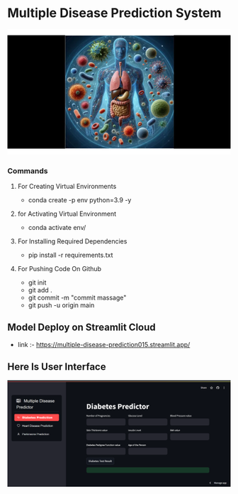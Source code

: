 # Multiple Disease Prediction System

![alt text](image.png)


### Commands
1. For Creating Virtual Environments
    * conda create -p env python=3.9 -y
2. for Activating Virtual Environment
    * conda activate env/
3. For Installing Required Dependencies
    * pip install -r requirements.txt

4. For Pushing Code On Github
    * git init
    * git add .
    * git commit -m "commit massage"
    * git push -u origin main

## Model Deploy on Streamlit Cloud

* link :- https://multiple-disease-prediction015.streamlit.app/

## Here Is User Interface 

![alt text](User_interface.png)